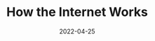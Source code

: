 ---
layout: resources-collection
title: How the Internet Works
sub-header: Deep Dive
intro: "Lots of cables"
tile-image: test-tile-arch.png
tile-image-alt: This is the alt text
text-color: "#ffffff"
featured: true
resources: [steve-jobs-the-ideas-behind-the-pixar-office-design,steve-jobs-poured-imagination-pixar-office]
date: 2022-04-25
published: false
---